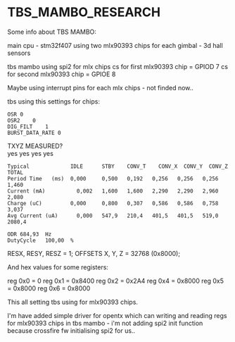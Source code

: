 # TBS_MAMBO_RESEARCH

Some info about TBS MAMBO:

main cpu - stm32f407
using two mlx90393 chips for each gimbal - 3d hall sensors

tbs mambo using spi2 for mlx chips
cs for first mlx90393 chip = GPIOD 7
cs for second mlx90393 chip = GPIOE 8

Maybe using interrupt pins for each mlx chips - not finded now..

tbs using this settings for chips:

	OSR	0						
	OSR2	0						
	DIG_FILT	1						
	BURST_DATA_RATE	0						
								
  TXYZ MEASURED?				
  yes	yes	yes	yes
        
	Typical	            IDLE	  STBY	  CONV_T	CONV_X	CONV_Y	CONV_Z	TOTAL
	Period Time   (ms)	0,000	  0,500	  0,192	  0,256	  0,256	  0,256	  1,460
	Current (mA)	      0,002	  1,600	  1,600	  2,290	  2,290	  2,960	  2,080
	Charge (uC)	        0,000	  0,800	  0,307	  0,586	  0,586	  0,758	  3,037
	Avg Current (uA)	  0,000	  547,9	  210,4	  401,5	  401,5	  519,0	  2080,4
								
	ODR	684,93	Hz					
	DutyCycle	100,00	%					

RESX, RESY, RESZ = 1;
OFFSETS X, Y, Z = 32768 (0x8000);

And hex values for some registers:

reg 0x0 = 0
reg 0x1 = 0x8400
reg 0x2 = 0x2A4
reg 0x4 = 0x8000
reg 0x5 = 0x8000
reg 0x6 = 0x8000

This all setting tbs using for mlx90393 chips.

I'm have added simple driver for opentx which can writing and reading regs for mlx90393 chips in tbs mambo - i'm not adding spi2 init function because crossfire fw initialising spi2 for us..








